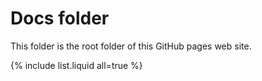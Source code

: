 # Docs folder

This folder is the root folder of this GitHub pages web site.

{% include list.liquid all=true %}
